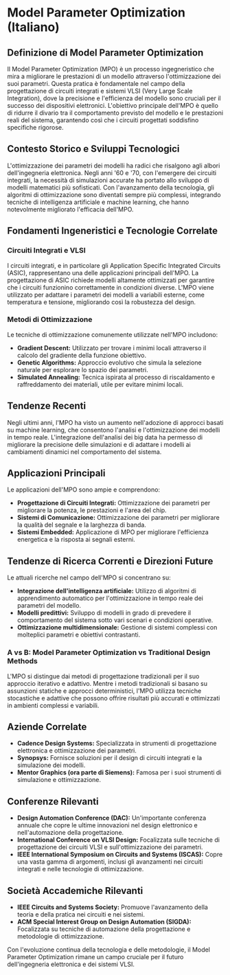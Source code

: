 # Model Parameter Optimization (Italiano)

## Definizione di Model Parameter Optimization

Il Model Parameter Optimization (MPO) è un processo ingegneristico che mira a migliorare le prestazioni di un modello attraverso l'ottimizzazione dei suoi parametri. Questa pratica è fondamentale nel campo della progettazione di circuiti integrati e sistemi VLSI (Very Large Scale Integration), dove la precisione e l'efficienza del modello sono cruciali per il successo dei dispositivi elettronici. L'obiettivo principale dell'MPO è quello di ridurre il divario tra il comportamento previsto del modello e le prestazioni reali del sistema, garantendo così che i circuiti progettati soddisfino specifiche rigorose.

## Contesto Storico e Sviluppi Tecnologici

L'ottimizzazione dei parametri dei modelli ha radici che risalgono agli albori dell'ingegneria elettronica. Negli anni '60 e '70, con l'emergere dei circuiti integrati, la necessità di simulazioni accurate ha portato allo sviluppo di modelli matematici più sofisticati. Con l'avanzamento della tecnologia, gli algoritmi di ottimizzazione sono diventati sempre più complessi, integrando tecniche di intelligenza artificiale e machine learning, che hanno notevolmente migliorato l'efficacia dell'MPO.

## Fondamenti Ingeneristici e Tecnologie Correlate

### Circuiti Integrati e VLSI

I circuiti integrati, e in particolare gli Application Specific Integrated Circuits (ASIC), rappresentano una delle applicazioni principali dell'MPO. La progettazione di ASIC richiede modelli altamente ottimizzati per garantire che i circuiti funzionino correttamente in condizioni diverse. L'MPO viene utilizzato per adattare i parametri dei modelli a variabili esterne, come temperatura e tensione, migliorando così la robustezza del design.

### Metodi di Ottimizzazione

Le tecniche di ottimizzazione comunemente utilizzate nell'MPO includono:

- **Gradient Descent:** Utilizzato per trovare i minimi locali attraverso il calcolo del gradiente della funzione obiettivo.
- **Genetic Algorithms:** Approccio evolutivo che simula la selezione naturale per esplorare lo spazio dei parametri.
- **Simulated Annealing:** Tecnica ispirata al processo di riscaldamento e raffreddamento dei materiali, utile per evitare minimi locali.

## Tendenze Recenti

Negli ultimi anni, l'MPO ha visto un aumento nell'adozione di approcci basati su machine learning, che consentono l'analisi e l'ottimizzazione dei modelli in tempo reale. L'integrazione dell'analisi dei big data ha permesso di migliorare la precisione delle simulazioni e di adattare i modelli ai cambiamenti dinamici nel comportamento del sistema.

## Applicazioni Principali

Le applicazioni dell'MPO sono ampie e comprendono:

- **Progettazione di Circuiti Integrati:** Ottimizzazione dei parametri per migliorare la potenza, le prestazioni e l'area del chip.
- **Sistemi di Comunicazione:** Ottimizzazione dei parametri per migliorare la qualità del segnale e la larghezza di banda.
- **Sistemi Embedded:** Applicazione di MPO per migliorare l'efficienza energetica e la risposta ai segnali esterni.

## Tendenze di Ricerca Correnti e Direzioni Future

Le attuali ricerche nel campo dell'MPO si concentrano su:

- **Integrazione dell'intelligenza artificiale:** Utilizzo di algoritmi di apprendimento automatico per l'ottimizzazione in tempo reale dei parametri del modello.
- **Modelli predittivi:** Sviluppo di modelli in grado di prevedere il comportamento del sistema sotto vari scenari e condizioni operative.
- **Ottimizzazione multidimensionale:** Gestione di sistemi complessi con molteplici parametri e obiettivi contrastanti.

### A vs B: Model Parameter Optimization vs Traditional Design Methods

L'MPO si distingue dai metodi di progettazione tradizionali per il suo approccio iterativo e adattivo. Mentre i metodi tradizionali si basano su assunzioni statiche e approcci deterministici, l'MPO utilizza tecniche stocastiche e adattive che possono offrire risultati più accurati e ottimizzati in ambienti complessi e variabili.

## Aziende Correlate

- **Cadence Design Systems:** Specializzata in strumenti di progettazione elettronica e ottimizzazione dei parametri.
- **Synopsys:** Fornisce soluzioni per il design di circuiti integrati e la simulazione dei modelli.
- **Mentor Graphics (ora parte di Siemens):** Famosa per i suoi strumenti di simulazione e ottimizzazione.

## Conferenze Rilevanti

- **Design Automation Conference (DAC):** Un'importante conferenza annuale che copre le ultime innovazioni nel design elettronico e nell'automazione della progettazione.
- **International Conference on VLSI Design:** Focalizzata sulle tecniche di progettazione dei circuiti VLSI e sull'ottimizzazione dei parametri.
- **IEEE International Symposium on Circuits and Systems (ISCAS):** Copre una vasta gamma di argomenti, inclusi gli avanzamenti nei circuiti integrati e nelle tecnologie di ottimizzazione.

## Società Accademiche Rilevanti

- **IEEE Circuits and Systems Society:** Promuove l'avanzamento della teoria e della pratica nei circuiti e nei sistemi.
- **ACM Special Interest Group on Design Automation (SIGDA):** Focalizzata su tecniche di automazione della progettazione e metodologie di ottimizzazione.

Con l'evoluzione continua della tecnologia e delle metodologie, il Model Parameter Optimization rimane un campo cruciale per il futuro dell'ingegneria elettronica e dei sistemi VLSI.